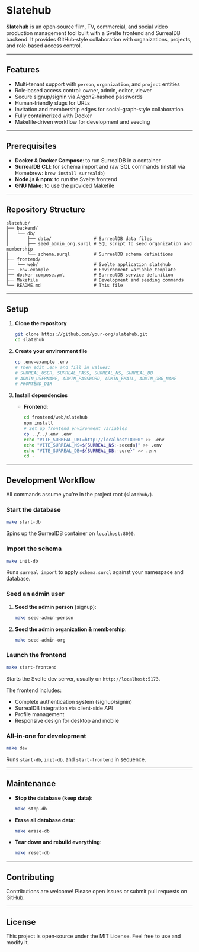 # Slatehub

**Slatehub** is an open‑source film, TV, commercial, and social video production management tool built with a Svelte frontend and SurrealDB backend. It provides GitHub‑style collaboration with organizations, projects, and role‑based access control.

---

## Features

* Multi‑tenant support with `person`, `organization`, and `project` entities
* Role‑based access control: owner, admin, editor, viewer
* Secure signup/signin via Argon2‑hashed passwords
* Human‑friendly slugs for URLs
* Invitation and membership edges for social‑graph‑style collaboration
* Fully containerized with Docker
* Makefile‑driven workflow for development and seeding

---

## Prerequisites

* **Docker & Docker Compose**: to run SurrealDB in a container
* **SurrealDB CLI**: for schema import and raw SQL commands (install via Homebrew: `brew install surrealdb`)
* **Node.js & npm**: to run the Svelte frontend
* **GNU Make**: to use the provided Makefile

---

## Repository Structure

```
slatehub/
├── backend/
│   └── db/
│       ├── data/                # SurrealDB data files
│       ├── seed_admin_org.surql # SQL script to seed organization and membership
│       └── schema.surql         # SurrealDB schema definitions
├── frontend/
│   └── web/                     # Svelte application slatehub
├── .env-example                 # Environment variable template
├── docker-compose.yml           # SurrealDB service definition
├── Makefile                     # Development and seeding commands
└── README.md                    # This file
```

---

## Setup

1. **Clone the repository**

   ```bash
   git clone https://github.com/your-org/slatehub.git
   cd slatehub
   ```

2. **Create your environment file**

   ```bash
   cp .env-example .env
   # Then edit .env and fill in values:
   # SURREAL_USER, SURREAL_PASS, SURREAL_NS, SURREAL_DB
   # ADMIN_USERNAME, ADMIN_PASSWORD, ADMIN_EMAIL, ADMIN_ORG_NAME
   # FRONTEND_DIR
   ```

3. **Install dependencies**

   * **Frontend**:

     ```bash
     cd frontend/web/slatehub
     npm install
     # Set up frontend environment variables
     cp ../../.env .env
     echo "VITE_SURREAL_URL=http://localhost:8000" >> .env
     echo "VITE_SURREAL_NS=${SURREAL_NS:-seceda}" >> .env
     echo "VITE_SURREAL_DB=${SURREAL_DB:-core}" >> .env
     cd -
     ```

---

## Development Workflow

All commands assume you’re in the project root (`slatehub/`).

### Start the database

```bash
make start-db
```

Spins up the SurrealDB container on `localhost:8000`.

### Import the schema

```bash
make init-db
```

Runs `surreal import` to apply `schema.surql` against your namespace and database.

### Seed an admin user

1. **Seed the admin person** (signup):

   ```bash
   make seed-admin-person
   ```
2. **Seed the admin organization & membership**:

   ```bash
   make seed-admin-org
   ```

### Launch the frontend

```bash
make start-frontend
```

Starts the Svelte dev server, usually on `http://localhost:5173`.

The frontend includes:
- Complete authentication system (signup/signin)
- SurrealDB integration via client-side API
- Profile management
- Responsive design for desktop and mobile

### All‑in‑one for development

```bash
make dev
```

Runs `start-db`, `init-db`, and `start-frontend` in sequence.

---

## Maintenance

* **Stop the database (keep data)**:

  ```bash
  make stop-db
  ```
* **Erase all database data**:

  ```bash
  make erase-db
  ```
* **Tear down and rebuild everything**:

  ```bash
  make reset-db
  ```

---

## Contributing

Contributions are welcome! Please open issues or submit pull requests on GitHub.

---

## License

This project is open‑source under the MIT License. Feel free to use and modify it.
